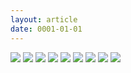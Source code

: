 ```yaml
---
layout: article
date: 0001-01-01
---
```


![](https://cdn.lewd.host/zF8ji0xT.png)
![](https://cdn.lewd.host/zgdccSlW.png)
![](https://cdn.lewd.host/t6eQi6Xz.jpg)
![](https://cdn.lewd.host/OffvlBjG.jpg)
![](https://cdn.lewd.host/AKHnkS5Z.jpg)
![](https://cdn.lewd.host/AiU0cBjj.jpg)
![](https://cdn.lewd.host/WzE6hdbT.jpg)
![](https://cdn.lewd.host/Ypc4KbgC.jpg)
![](https://cdn.lewd.host/UzE4rSmE.jpg)